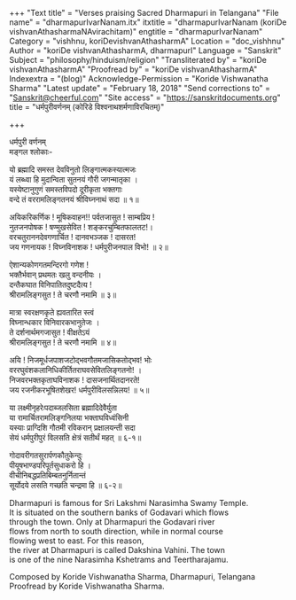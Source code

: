 +++
"Text title" = "Verses praising Sacred Dharmapuri in Telangana"
"File name" = "dharmapurIvarNanam.itx"
itxtitle = "dharmapurIvarNanam (koriDe vishvanAthasharmaNAvirachitam)"
engtitle = "dharmapurIvarNanam"
Category = "vishhnu, koriDevishvanAthasharmA"
Location = "doc_vishhnu"
Author = "koriDe vishvanAthasharmA, dharmapurI"
Language = "Sanskrit"
Subject = "philosophy/hinduism/religion"
"Transliterated by" = "koriDe vishvanAthasharmA"
"Proofread by" = "koriDe vishvanAthasharmA"
Indexextra = "(blog)"
Acknowledge-Permission = "Koride Vishwanatha Sharma"
"Latest update" = "February 18, 2018"
"Send corrections to" = "Sanskrit@cheerful.com"
"Site access" = "https://sanskritdocuments.org"
title = "धर्मपुरीवर्णनम् (कोरिडे विश्वनाथशर्मणाविरचितम्)"

+++
  
 धर्मपुरी वर्णनम्   
मङ्गल श्लोकाः-  
  
यो ब्रह्मादि समस्त देवविनुतो लिङ्गात्मकस्यात्मजः  
     यं लब्ध्वा हि मुदान्विता सुतनयं गौरी जगन्मातृका ।  
यस्येष्टानुगुणं समस्तविपदो दूरीकृता भक्तगाः  
     वन्दे तं वररामलिङ्गतनयं श्रीविघ्ननाथं सदा ॥ १॥  
  
अयिकरिकर्णिक ! मूषिकवाहन!! पर्वतजासुत ! साम्बप्रिय !  
     नुतजनपोषक ! षण्मुखसेवित ! शङ्करचुम्बितफालतट!।  
वरचतुराननदेवगणार्चित ! दानवभञ्जक ! दासरत!  
     जय गणनायक ! विघ्नविनाशक ! धर्मपुरीजनपाल विभो! ॥ २॥  
  
ऐशान्यकोणगतमन्दिरगो गणेश !  
     भक्तैर्भवान् प्रथमतः खलु वन्दनीयः ।  
दन्तैकघात विनिपातितदुष्टदैत्य !  
     श्रीरामलिङ्गसुत ! ते चरणौ नमामि ॥ ३॥  
  
मात्रा स्वरक्षणकृते ह्यवतारित स्त्वं  
     विघ्नान्धकार विनिवारकभानुतेजः ।  
ते दर्शनार्थमगजासुत ! वीक्षतेऽयं  
     श्रीरामलिङ्गसुत ! ते चरणौ नमामि ॥ ४॥  
  
अयि ! निजमूर्धजपाशजटोद्भवगौतमजासिकतोद्भव! भोः  
     वररघुवंशकलानिधिकीर्तितराघवसेवितलिङ्गतनो! ।  
निजवरभक्तकृताघविनाशक ! दासजनार्थितदानरते!  
     जय रजनीकरभूषितशेखर! धर्मपुरीविलसन्निलय! ॥ ५॥  
  
या लक्ष्मीनृहरेःपदाब्जलसिता ब्रह्मादिदेवैर्युता  
     या रामार्चितरामलिङ्गनिलया भक्ताघविध्वंसिनी  
यस्याः प्राग्दिशि गौतमी रविकरान् प्रक्षालयन्ती सदा  
     सेयं धर्मपुरीपुरं विलसति क्षेत्रं सतीर्थं महत् ॥ ६-१॥  
  
गोदावरीगतसुरार्पणकौतुकेन्दुः  
     पीयूषभाण्डपरिपूर्तसुधाकरो हि ।  
वीचीनिबद्धप्रतिबिम्बतनुर्नितान्तं  
     सूर्योदये लसति गच्छति चन्द्रमा हि ॥ ६-२॥  
  
  
Dharmapuri is famous for Sri Lakshmi Narasimha Swamy Temple.  
It is situated on the southern banks of Godavari which flows  
through the town. Only at Dharmapuri the Godavari river  
flows from north to south direction, while in normal course  
flowing  west to east.  For this reason,  
the river at Dharmapuri is called Dakshina Vahini. The town  
is one of the nine Narasimha Kshetrams and Teertharajamu.  
  
Composed by Koride Vishwanatha Sharma, Dharmapuri, Telangana  
Proofread by Koride Vishwanatha Sharma.  
  
